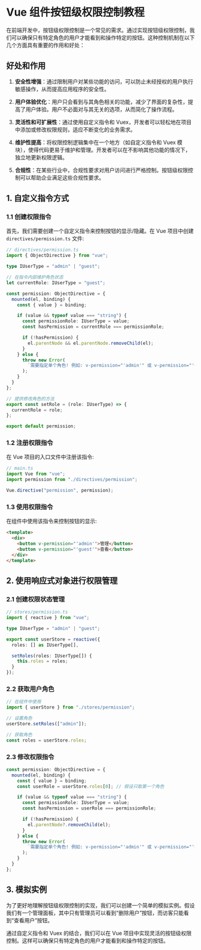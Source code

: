 # Vue 组件按钮级权限控制教程

在前端开发中，按钮级权限控制是一个常见的需求。通过实现按钮级权限控制，我们可以确保只有特定角色的用户才能看到和操作特定的按钮。这种控制机制在以下几个方面具有重要的作用和好处：

## 好处和作用

1. **安全性增强**：通过限制用户对某些功能的访问，可以防止未经授权的用户执行敏感操作，从而提高应用程序的安全性。

2. **用户体验优化**：用户只会看到与其角色相关的功能，减少了界面的复杂性，提高了用户体验。用户不必面对与其无关的选项，从而简化了操作流程。

3. **灵活性和可扩展性**：通过使用自定义指令和 Vuex，开发者可以轻松地在项目中添加或修改权限规则，适应不断变化的业务需求。

4. **维护性提高**：将权限控制逻辑集中在一个地方（如自定义指令和 Vuex 模块），使得代码更易于维护和管理。开发者可以在不影响其他功能的情况下，独立地更新权限逻辑。

5. **合规性**：在某些行业中，合规性要求对用户访问进行严格控制。按钮级权限控制可以帮助企业满足这些合规性要求。

## 1. 自定义指令方式

### 1.1 创建权限指令

首先，我们需要创建一个自定义指令来控制按钮的显示/隐藏。在 Vue 项目中创建 `directives/permission.ts` 文件:

```typescript
// directives/permission.ts
import { ObjectDirective } from "vue";

type IUserType = "admin" | "guest";

// 在指令内部维护角色状态
let currentRole: IUserType = "guest";

const permission: ObjectDirective = {
  mounted(el, binding) {
    const { value } = binding;

    if (value && typeof value === "string") {
      const permissionRole: IUserType = value;
      const hasPermission = currentRole === permissionRole;

      if (!hasPermission) {
        el.parentNode && el.parentNode.removeChild(el);
      }
    } else {
      throw new Error(
        `需要指定单个角色! 例如: v-permission="'admin'" 或 v-permission="'guest'"`
      );
    }
  }
};

// 提供修改角色的方法
export const setRole = (role: IUserType) => {
  currentRole = role;
};

export default permission;
```

### 1.2 注册权限指令

在 Vue 项目的入口文件中注册该指令:

```typescript
// main.ts
import Vue from "vue";
import permission from "./directives/permission";

Vue.directive("permission", permission);
```

### 1.3 使用权限指令

在组件中使用该指令来控制按钮的显示:

```html
<template>
  <div>
    <button v-permission="'admin'">管理</button>
    <button v-permission="'guest'">查看</button>
  </div>
</template>
```

## 2. 使用响应式对象进行权限管理

### 2.1 创建权限状态管理

```typescript
// stores/permission.ts
import { reactive } from "vue";

type IUserType = "admin" | "guest";

export const userStore = reactive({
  roles: [] as IUserType[],

  setRoles(roles: IUserType[]) {
    this.roles = roles;
  }
});
```

### 2.2 获取用户角色

```typescript
// 在组件中使用
import { userStore } from "./stores/permission";

// 设置角色
userStore.setRoles(["admin"]);

// 获取角色
const roles = userStore.roles;
```

### 2.3 修改权限指令

```typescript
const permission: ObjectDirective = {
  mounted(el, binding) {
    const { value } = binding;
    const userRole = userStore.roles[0]; // 假设只取第一个角色

    if (value && typeof value === "string") {
      const permissionRole: IUserType = value;
      const hasPermission = userRole === permissionRole;

      if (!hasPermission) {
        el.parentNode?.removeChild(el);
      }
    } else {
      throw new Error(
        `需要指定单个角色! 例如: v-permission="'admin'" 或 v-permission="'guest'"`
      );
    }
  }
};
```

## 3. 模拟实例

为了更好地理解按钮级权限控制的实现，我们可以创建一个简单的模拟实例。假设我们有一个管理面板，其中只有管理员可以看到“删除用户”按钮，而访客只能看到“查看用户”按钮。

<script setup>
import Permission from "./code/Permission.vue"
</script>
<ClientOnly>
<Permission></Permission>
</ClientOnly>

通过自定义指令和 Vuex 的结合，我们可以在 Vue 项目中实现灵活的按钮级权限控制。这样可以确保只有特定角色的用户才能看到和操作特定的按钮。
